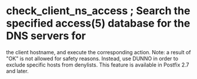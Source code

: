 # check_client_ns_access ; Search the specified access(5) database for the DNS servers for
the client hostname, and execute the corresponding action.  Note: a
result of "OK" is not allowed for safety reasons. Instead, use DUNNO
in order to exclude specific hosts from denylists.  This feature is
available in Postfix 2.7 and later.  